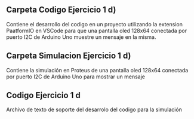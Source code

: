 
## **Carpeta Codigo Ejercicio 1 d)**
Contiene el desarrollo del codigo en un proyecto utilizando la extension PaatformIO en VSCode para que una pantalla oled 128x64 conectada por puerto I2C de Arduino Uno muestre un mensaje en la misma.
    

## **Carpeta Simulacion Ejercicio 1 d)**
Contiene la simulación en Proteus de una pantalla oled 128x64 conectada por puerto I2C de Arduino Uno para mostrar un mensaje

## **Codigo Ejercicio 1 d**
Archivo de texto de soporte del desarrolo del codigo para la simulación
